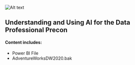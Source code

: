 ![Alt text](https://media.licdn.com/dms/image/sync/D4E27AQEU98EV7flQcA/articleshare-shrink_1280_800/0/1711110495535?e=2147483647&v=beta&t=-gWAk_CAEIDwA--8LAjJXLSxBeLjJ96YN10yrnwDc34)

## Understanding and Using AI for the Data Professional Precon

#### Content includes:

* Power BI File
* AdventureWorksDW2020.bak



